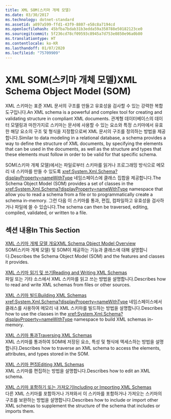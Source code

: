 ```yaml
---
title: XML SOM(스키마 개체 모델)
ms.date: 03/30/2017
ms.technology: dotnet-standard
ms.assetid: a897a599-ffd1-43f9-8807-e58c8a7194cd
ms.openlocfilehash: 45bfba7bdab31b3edda59a350788e50182123ce0
ms.sourcegitcommit: 5f236cd78cf09593c8945a7d753e0850e96a0b80
ms.translationtype: HT
ms.contentlocale: ko-KR
ms.lasthandoff: 01/07/2020
ms.locfileid: "75709909"
---
```

# <a name="xml-schema-object-model-som"></a><span data-ttu-id="06353-102">XML SOM(스키마 개체 모델)</span><span class="sxs-lookup"><span data-stu-id="06353-102">XML Schema Object Model (SOM)</span></span>
<span data-ttu-id="06353-103">XML 스키마는 표준 XML 문서의 구조를 만들고 유효성을 검사할 수 있는 강력한 복합 도구입니다.</span><span class="sxs-lookup"><span data-stu-id="06353-103">An XML schema is a powerful and complex tool for creating and validating structure in compliant XML documents.</span></span> <span data-ttu-id="06353-104">관계형 데이터베이스의 데이터 모델링과 마찬가지로 스키마는 문서에 사용할 수 있는 요소와 특정 스키마에서 유효한 해당 요소의 구조 및 형식을 지정함으로써 XML 문서의 구조를 정의하는 방법을 제공합니다.</span><span class="sxs-lookup"><span data-stu-id="06353-104">Similar to data modeling in a relational database, a schema provides a way to define the structure of XML documents, by specifying the elements that can be used in the documents, as well as the structure and types that these elements must follow in order to be valid for that specific schema.</span></span>  
  
 <span data-ttu-id="06353-105">SOM(스키마 개체 모델)에서는 파일로부터 스키마를 읽거나 프로그래밍 방식으로 메모리 내 스키마를 만들 수 있도록 <xref:System.Xml.Schema?displayProperty=nameWithType> 네임스페이스에 클래스 집합을 제공합니다.</span><span class="sxs-lookup"><span data-stu-id="06353-105">The Schema Object Model (SOM) provides a set of classes in the <xref:System.Xml.Schema?displayProperty=nameWithType> namespace that allow you to read a schema from a file or to programmatically create a schema in-memory.</span></span> <span data-ttu-id="06353-106">그런 다음 이 스키마를 통과, 편집, 컴파일하고 유효성을 검사하거나 파일에 쓸 수 있습니다.</span><span class="sxs-lookup"><span data-stu-id="06353-106">The schema can then be traversed, editing, compiled, validated, or written to a file.</span></span>  
  
## <a name="in-this-section"></a><span data-ttu-id="06353-107">섹션 내용</span><span class="sxs-lookup"><span data-stu-id="06353-107">In This Section</span></span>  
 [<span data-ttu-id="06353-108">XML 스키마 개체 모델 개요</span><span class="sxs-lookup"><span data-stu-id="06353-108">XML Schema Object Model Overview</span></span>](../../../../docs/standard/data/xml/xml-schema-object-model-overview.md)  
 <span data-ttu-id="06353-109">SOM(스키마 개체 모델) 및 SOM이 제공하는 기능과 클래스에 대해 설명합니다.</span><span class="sxs-lookup"><span data-stu-id="06353-109">Describes the Schema Object Model (SOM) and the features and classes it provides.</span></span>  
  
 [<span data-ttu-id="06353-110">XML 스키마 읽기 및 쓰기</span><span class="sxs-lookup"><span data-stu-id="06353-110">Reading and Writing XML Schemas</span></span>](../../../../docs/standard/data/xml/reading-and-writing-xml-schemas.md)  
 <span data-ttu-id="06353-111">파일 또는 기타 소스에서 XML 스키마를 읽고 쓰는 방법을 설명합니다.</span><span class="sxs-lookup"><span data-stu-id="06353-111">Describes how to read and write XML schemas from files or other sources.</span></span>  
  
 [<span data-ttu-id="06353-112">XML 스키마 빌드</span><span class="sxs-lookup"><span data-stu-id="06353-112">Building XML Schemas</span></span>](../../../../docs/standard/data/xml/building-xml-schemas.md)  
 <span data-ttu-id="06353-113"><xref:System.Xml.Schema?displayProperty=nameWithType> 네임스페이스에서 클래스를 사용하여 메모리 내 XML 스키마를 빌드하는 방법을 설명합니다.</span><span class="sxs-lookup"><span data-stu-id="06353-113">Describes how to use the classes in the <xref:System.Xml.Schema?displayProperty=nameWithType> namespace to build XML schemas in-memory.</span></span>  
  
 [<span data-ttu-id="06353-114">XML 스키마 통과</span><span class="sxs-lookup"><span data-stu-id="06353-114">Traversing XML Schemas</span></span>](../../../../docs/standard/data/xml/traversing-xml-schemas.md)  
 <span data-ttu-id="06353-115">XML 스키마를 통과하여 SOM에 저장된 요소, 특성 및 형식에 액세스하는 방법을 설명합니다.</span><span class="sxs-lookup"><span data-stu-id="06353-115">Describes how to traverse an XML schema to access the elements, attributes, and types stored in the SOM.</span></span>  
  
 [<span data-ttu-id="06353-116">XML 스키마 편집</span><span class="sxs-lookup"><span data-stu-id="06353-116">Editing XML Schemas</span></span>](../../../../docs/standard/data/xml/editing-xml-schemas.md)  
 <span data-ttu-id="06353-117">XML 스키마를 편집하는 방법을 설명합니다.</span><span class="sxs-lookup"><span data-stu-id="06353-117">Describes how to edit an XML schema.</span></span>  
  
 [<span data-ttu-id="06353-118">XML 스키마 포함하기 또는 가져오기</span><span class="sxs-lookup"><span data-stu-id="06353-118">Including or Importing XML Schemas</span></span>](../../../../docs/standard/data/xml/including-or-importing-xml-schemas.md)  
 <span data-ttu-id="06353-119">다른 XML 스키마를 포함하거나 가져와서 이 스키마를 포함하거나 가져오는 스키마의 구조를 보완하는 방법을 설명합니다.</span><span class="sxs-lookup"><span data-stu-id="06353-119">Describes how to include or import other XML schemas to supplement the structure of the schema that includes or imports them.</span></span>
